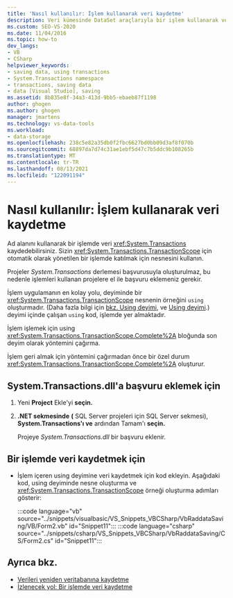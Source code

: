 ```yaml
---
title: 'Nasıl kullanılır: İşlem kullanarak veri kaydetme'
description: Veri kümesinde DataSet araçlarıyla bir işlem kullanarak veri kaydetmeyi Visual Studio. System.Transactions ad alanını kullanarak bir işlemde veri kaydedebilirsiniz.
ms.custom: SEO-VS-2020
ms.date: 11/04/2016
ms.topic: how-to
dev_langs:
- VB
- CSharp
helpviewer_keywords:
- saving data, using transactions
- System.Transactions namespace
- transactions, saving data
- data [Visual Studio], saving
ms.assetid: 8b835e8f-34a3-413d-9bb5-ebaeb87f1198
author: ghogen
ms.author: ghogen
manager: jmartens
ms.technology: vs-data-tools
ms.workload:
- data-storage
ms.openlocfilehash: 238c5e82a35db0f2fbc6627bd0bb09d3af8f070b
ms.sourcegitcommit: 68897da7d74c31ae1ebf5d47c7b5ddc9b108265b
ms.translationtype: MT
ms.contentlocale: tr-TR
ms.lasthandoff: 08/13/2021
ms.locfileid: "122091194"
---
```

# <a name="how-to-save-data-by-using-a-transaction"></a>Nasıl kullanılır: İşlem kullanarak veri kaydetme

Ad alanını kullanarak bir işlemde veri <xref:System.Transactions> kaydedebilirsiniz. Sizin <xref:System.Transactions.TransactionScope> için otomatik olarak yönetilen bir işlemde katılmak için nesnesini kullanın.

Projeler *System.Transactions* derlemesi başvurusuyla oluşturulmaz, bu nedenle işlemleri kullanan projelere el ile başvuru eklemeniz gerekir.

İşlem uygulamanın en kolay yolu, deyiminde bir <xref:System.Transactions.TransactionScope> nesnenin örneğini `using` oluşturmadır. (Daha fazla bilgi için [bkz. Using deyimi](/dotnet/visual-basic/language-reference/statements/using-statement), ve [Using deyimi](/dotnet/csharp/language-reference/keywords/using-statement).) deyimi içinde çalışan `using` kod, işlemde yer almaktadır.

İşlem işlemek için using <xref:System.Transactions.TransactionScope.Complete%2A> bloğunda son deyim olarak yöntemini çağırma.

İşlem geri almak için yöntemini çağırmadan önce bir özel durum <xref:System.Transactions.TransactionScope.Complete%2A> oluşturur.

## <a name="to-add-a-reference-to-the-systemtransactionsdll"></a>System.Transactions.dll'a başvuru eklemek için

1. Yeni **Project** Ekle'yi **seçin.**

2. **.NET sekmesinde** **(** SQL Server projeleri için SQL Server sekmesi), **System.Transactions'ı ve** ardından Tamam'ı **seçin.**

     Projeye *System.Transactions.dll* bir başvuru eklenir.

## <a name="to-save-data-in-a-transaction"></a>Bir işlemde veri kaydetmek için

- İşlem içeren using deyimine veri kaydetmek için kod ekleyin. Aşağıdaki kod, using deyiminde nesne oluşturma ve <xref:System.Transactions.TransactionScope> örneği oluşturma adımları gösterir:

     :::code language="vb" source="../snippets/visualbasic/VS_Snippets_VBCSharp/VbRaddataSaving/VB/Form2.vb" id="Snippet11":::
     :::code language="csharp" source="../snippets/csharp/VS_Snippets_VBCSharp/VbRaddataSaving/CS/Form2.cs" id="Snippet11":::

## <a name="see-also"></a>Ayrıca bkz.

- [Verileri yeniden veritabanına kaydetme](../data-tools/save-data-back-to-the-database.md)
- [İzlenecek yol: Bir işlemde veri kaydetme](../data-tools/save-data-in-a-transaction.md)
